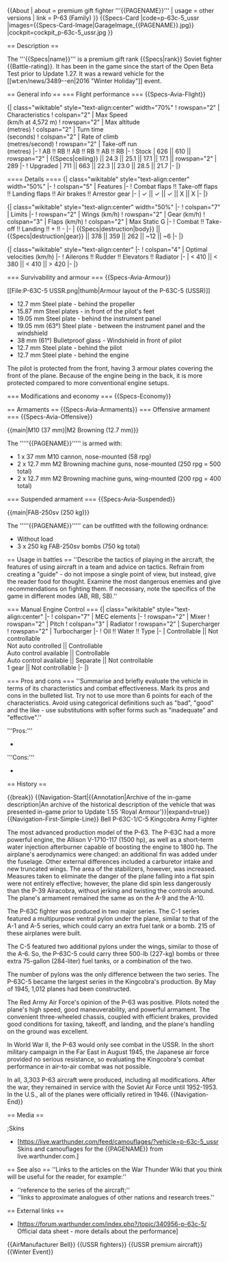 {{About
| about = premium gift fighter '''{{PAGENAME}}'''
| usage = other versions
| link = P-63 (Family)
}}
{{Specs-Card
|code=p-63c-5_ussr
|images={{Specs-Card-Image|GarageImage_{{PAGENAME}}.jpg}}
|cockpit=cockpit_p-63c-5_ussr.jpg
}}

== Description ==
<!-- ''In the description, the first part should be about the history of and the creation and combat usage of the aircraft, as well as its key features. In the second part, tell the reader about the aircraft in the game. Insert a screenshot of the vehicle, so that if the novice player does not remember the vehicle by name, he will immediately understand what kind of vehicle the article is talking about.'' -->
The '''{{Specs|name}}''' is a premium gift rank {{Specs|rank}} Soviet fighter {{Battle-rating}}. It has been in the game since the start of the Open Beta Test prior to Update 1.27. It was a reward vehicle for the [[wt:en/news/3489--en|2016 "Winter Holiday"]] event.

== General info ==
=== Flight performance ===
{{Specs-Avia-Flight}}
<!-- ''Describe how the aircraft behaves in the air. Speed, manoeuvrability, acceleration and allowable loads - these are the most important characteristics of the vehicle.'' -->

{| class="wikitable" style="text-align:center" width="70%"
! rowspan="2" | Characteristics
! colspan="2" | Max Speed<br>(km/h at 4,572 m)
! rowspan="2" | Max altitude<br>(metres)
! colspan="2" | Turn time<br>(seconds)
! colspan="2" | Rate of climb<br>(metres/second)
! rowspan="2" | Take-off run<br>(metres)
|-
! AB !! RB !! AB !! RB !! AB !! RB
|-
! Stock
| 626 || 610 || rowspan="2" | {{Specs|ceiling}} || 24.3 || 25.1 || 17.1 || 17.1 || rowspan="2" | 289
|-
! Upgraded
| 711 || 663 || 22.3 || 23.0 || 28.5 || 21.7
|-
|}

==== Details ====
{| class="wikitable" style="text-align:center" width="50%"
|-
! colspan="5" | Features
|-
! Combat flaps !! Take-off flaps !! Landing flaps !! Air brakes !! Arrestor gear
|-
| ✓ || ✓ || ✓ || X || X     <!-- ✓ -->
|-
|}

{| class="wikitable" style="text-align:center" width="50%"
|-
! colspan="7" | Limits
|-
! rowspan="2" | Wings (km/h)
! rowspan="2" | Gear (km/h)
! colspan="3" | Flaps (km/h)
! colspan="2" | Max Static G
|-
! Combat !! Take-off !! Landing !! + !! -
|-
| {{Specs|destruction|body}} || {{Specs|destruction|gear}} || 378 || 359 || 262 || ~12 || ~6
|-
|}

{| class="wikitable" style="text-align:center"
|-
! colspan="4" | Optimal velocities (km/h)
|-
! Ailerons !! Rudder !! Elevators !! Radiator
|-
| < 410 || < 380 || < 410 || > 420
|-
|}

=== Survivability and armour ===
{{Specs-Avia-Armour}}
<!-- ''Examine the survivability of the aircraft. Note how vulnerable the structure is and how secure the pilot is, whether the fuel tanks are armoured, etc. Describe the armour, if there is any, and also mention the vulnerability of other critical aircraft systems.'' -->
[[File:P-63C-5 USSR.png|thumb|Armour layout of the P-63C-5 (USSR)]]

* 12.7 mm Steel plate - behind the propeller
* 15.87 mm Steel plates - in front of the pilot's feet
* 19.05 mm Steel plate - behind the instrument panel
* 19.05 mm (63°) Steel plate - between the instrument panel and the windshield
* 38 mm (61°) Bulletproof glass - Windshield in front of pilot
* 12.7 mm Steel plate - behind the pilot
* 12.7 mm Steel plate - behind the engine

The pilot is protected from the front, having 3 armour plates covering the front of the plane. Because of the engine being in the back, it is more protected compared to more conventional engine setups.

=== Modifications and economy ===
{{Specs-Economy}}

== Armaments ==
{{Specs-Avia-Armaments}}
=== Offensive armament ===
{{Specs-Avia-Offensive}}
<!-- ''Describe the offensive armament of the aircraft, if any. Describe how effective the cannons and machine guns are in a battle, and also what belts or drums are better to use. If there is no offensive weaponry, delete this subsection.'' -->
{{main|M10 (37 mm)|M2 Browning (12.7 mm)}}

The '''''{{PAGENAME}}''''' is armed with:

* 1 x 37 mm M10 cannon, nose-mounted (58 rpg)
* 2 x 12.7 mm M2 Browning machine guns, nose-mounted (250 rpg = 500 total)
* 2 x 12.7 mm M2 Browning machine guns, wing-mounted (200 rpg = 400 total)

=== Suspended armament ===
{{Specs-Avia-Suspended}}
<!-- ''Describe the aircraft's suspended armament: additional cannons under the wings, bombs, rockets and torpedoes. This section is especially important for bombers and attackers. If there is no suspended weaponry remove this subsection.'' -->
{{main|FAB-250sv (250 kg)}}

The '''''{{PAGENAME}}''''' can be outfitted with the following ordnance:

* Without load
* 3 x 250 kg FAB-250sv bombs (750 kg total)

== Usage in battles ==
''Describe the tactics of playing in the aircraft, the features of using aircraft in a team and advice on tactics. Refrain from creating a "guide" - do not impose a single point of view, but instead, give the reader food for thought. Examine the most dangerous enemies and give recommendations on fighting them. If necessary, note the specifics of the game in different modes (AB, RB, SB).''

=== Manual Engine Control ===
{| class="wikitable" style="text-align:center"
|-
! colspan="7" | MEC elements
|-
! rowspan="2" | Mixer
! rowspan="2" | Pitch
! colspan="3" | Radiator
! rowspan="2" | Supercharger
! rowspan="2" | Turbocharger
|-
! Oil !! Water !! Type
|-
| Controllable || Not controllable<br>Not auto controlled || Controllable<br>Auto control available || Controllable<br>Auto control available || Separate || Not controllable<br>1 gear || Not controllable
|-
|}

=== Pros and cons ===
''Summarise and briefly evaluate the vehicle in terms of its characteristics and combat effectiveness. Mark its pros and cons in the bulleted list. Try not to use more than 6 points for each of the characteristics. Avoid using categorical definitions such as "bad", "good" and the like - use substitutions with softer forms such as "inadequate" and "effective".''

'''Pros:'''

*

'''Cons:'''

*

== History ==
<!-- ''Describe the history of the creation and combat usage of the aircraft in more detail than in the introduction. If the historical reference turns out to be too long, take it to a separate article, taking a link to the article about the vehicle and adding a block "/History" (example: <nowiki>https://wiki.warthunder.com/(Vehicle-name)/History</nowiki>) and add a link to it here using the <code>main</code> template. Be sure to reference text and sources by using <code><nowiki><ref></ref></nowiki></code>, as well as adding them at the end of the article with <code><nowiki><references /></nowiki></code>. This section may also include the vehicle's dev blog entry (if applicable) and the in-game encyclopedia description (under <code><nowiki>=== In-game description ===</nowiki></code>, also if applicable).'' -->

{{break}}
{{Navigation-Start|{{Annotation|Archive of the in-game description|An archive of the historical description of the vehicle that was presented in-game prior to Update 1.55 'Royal Armour'}}|expand=true}}
{{Navigation-First-Simple-Line}}
Bell P-63C-1/C-5 Kingcobra Army Fighter

The most advanced production model of the P-63. The P-63C had a more powerful engine, the Allison V-1710-117 (1500 hp), as well as a short-term water injection afterburner capable of boosting the engine to 1800 hp. The airplane's aerodynamics were changed: an additional fin was added under the fuselage. Other external differences included a carburetor intake and new truncated wings. The area of the stabilizers, however, was increased. Measures taken to eliminate the danger of the plane falling into a flat spin were not entirely effective; however, the plane did spin less dangerously than the P-39 Airacobra, without jerking and twisting the controls around. The plane's armament remained the same as on the A-9 and the A-10.

The P-63C fighter was produced in two major series. The C-1 series featured a multipurpose ventral pylon under the plane, similar to that of the A-1 and A-5 series, which could carry an extra fuel tank or a bomb. 215 of these airplanes were built.

The C-5 featured two additional pylons under the wings, similar to those of the A-6. So, the P-63C-5 could carry three 500-lb (227-kg) bombs or three extra 75-gallon (284-liter) fuel tanks, or a combination of the two.

The number of pylons was the only difference between the two series. The P-63C-5 became the largest series in the Kingcobra's production. By May of 1945, 1,012 planes had been constructed.

The Red Army Air Force's opinion of the P-63 was positive. Pilots noted the plane's high speed, good maneuverability, and powerful armament. The convenient three-wheeled chassis, coupled with efficient brakes, provided good conditions for taxiing, takeoff, and landing, and the plane's handling on the ground was excellent.

In World War II, the P-63 would only see combat in the USSR. In the short military campaign in the Far East in August 1945, the Japanese air force provided no serious resistance, so evaluating the Kingcobra's combat performance in air-to-air combat was not possible.

In all, 3,303 P-63 aircraft were produced, including all modifications. After the war, they remained in service with the Soviet Air Force until 1952-1953. In the U.S., all of the planes were officially retired in 1946.
{{Navigation-End}}

== Media ==
<!-- ''Excellent additions to the article would be video guides, screenshots from the game, and photos.'' -->

;Skins

* [https://live.warthunder.com/feed/camouflages/?vehicle=p-63c-5_ussr Skins and camouflages for the {{PAGENAME}} from live.warthunder.com.]

== See also ==
''Links to the articles on the War Thunder Wiki that you think will be useful for the reader, for example:''

* ''reference to the series of the aircraft;''
* ''links to approximate analogues of other nations and research trees.''

== External links ==
<!-- ''Paste links to sources and external resources, such as:''
* ''topic on the official game forum;''
* ''other literature.'' -->

* [https://forum.warthunder.com/index.php?/topic/340956-p-63c-5/ Official data sheet - more details about the performance]

{{AirManufacturer Bell}}
{{USSR fighters}}
{{USSR premium aircraft}}
{{Winter Event}}